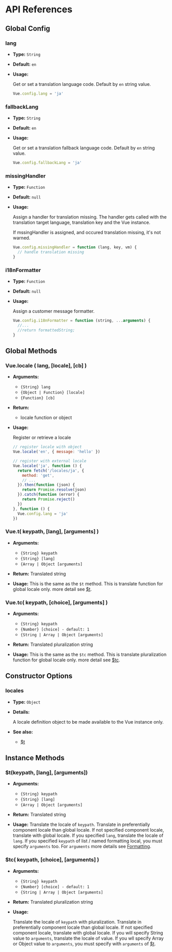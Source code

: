 # API References

## Global Config

### lang

- **Type:** `String`

- **Default:** `en`

- **Usage:**

  Get or set a translation language code. Default by `en` string value.

  ```javascript
  Vue.config.lang = 'ja'
  ```

### fallbackLang

- **Type:** `String`

- **Default:** `en`

- **Usage:**

  Get or set a translation fallback language code. Default by `en` string value.

  ```javascript
  Vue.config.fallbackLang = 'ja'
  ```

### missingHandler

- **Type:** `Function`

- **Default:** `null`

- **Usage:**

  Assign a handler for translation missing. The handler gets called with the translation target language, translation key and the Vue instance.

  If mssingHandler is assigned, and occured translation missing, it's not warned.

  ```javascript
  Vue.config.missingHandler = function (lang, key, vm) {
    // handle translation missing
  }
  ```

### i18nFormatter

- **Type:** `Function`

- **Default:** `null`

- **Usage:**

  Assign a customer message formatter.

  ```javascript
  Vue.config.i18nFormatter = function (string, ...arguments) {
    //...
    //return formattedString;
  }
  ```


## Global Methods

### Vue.locale ( lang, [locale], [cb] )

- **Arguments:**
    - `{String} lang`
    - `{Object | Function} [locale]`
    - `{Function} [cb]`
- **Return:**
    - locale function or object

- **Usage:**

  Register or retrieve a locale

  ```javascript
  // register locale with object
  Vue.locale('en', { message: 'hello' })

  // register with external locale
  Vue.locale('ja', function () {
    return fetch('/locales/ja', {
      method: 'get',
      // ...
    }).then(function (json) {
      return Promise.resolve(json)
    }).catch(function (error) {
      return Promise.reject()
    })
  }, function () {
    Vue.config.lang = 'ja'
  })
  ```

### Vue.t( keypath, [lang], [arguments] )

- **Arguments:**
  - `{String} keypath`
  - `{String} [lang]`
  - `{Array | Object [arguments]`

- **Return:**
  Translated string

- **Usage:**
  This is the same as the `$t` method. This is translate function for global locale only. more detail see [$t](#tkeypath-lang-arguments).

### Vue.tc( keypath, [choice], [arguments] )

- **Arguments:**
  - `{String} keypath`
  - `{Number} [choice] - default: 1`
  - `{String | Array | Object [arguments]`

- **Return:**
  Translated pluralization string

- **Usage:**
  This is the same as the `$tc` method. This is translate pluralization function for global locale only. more detail see [$tc](#tc-keypath-choice-arguments-).

## Constructor Options

### locales

- **Type:** `Object`

- **Details:**

  A locale definition object to be made available to the Vue instance only.

- **See also:**
  - [$t](#tkeypath-lang-arguments)

## Instance Methods

### $t(keypath, [lang], [arguments])

- **Arguments:**
  - `{String} keypath`
  - `{String} [lang]`
  - `{Array | Object [arguments]`

- **Return:**
  Translated string

- **Usage:**
  Translate the locale of `keypath`. Translate in preferentially component locale than global locale. If not specified component locale, translate with global locale. If you specified `lang`, translate the locale of `lang`. If you specified `keypath` of list / named formatting local, you must specify `arguments` too. For `arguments` more details see [Formatting](formatting.md).

### $tc( keypath, [choice], [arguments] )

- **Arguments:**
  - `{String} keypath`
  - `{Number} [choice] - default: 1`
  - `{String | Array | Object [arguments]`

- **Return:**
  Translated pluralization string

- **Usage:**

  Translate the locale of `keypath` with pluralization. Translate in preferentially component locale than global locale. If not specified component locale, translate with global locale. If you will specify String value to `arguments`, translate the locale of value. If you wll specify Array or Object value to `arguments`, you must specify with `arguments` of [$t](#tkeypath-lang-arguments).
